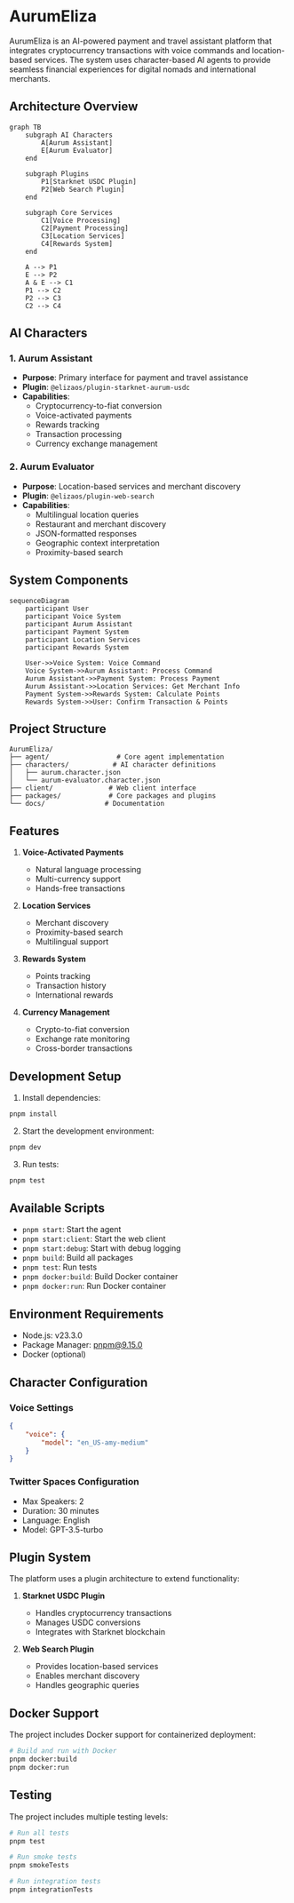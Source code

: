 # AurumEliza

AurumEliza is an AI-powered payment and travel assistant platform that integrates cryptocurrency transactions with voice commands and location-based services. The system uses character-based AI agents to provide seamless financial experiences for digital nomads and international merchants.

## Architecture Overview

```mermaid
graph TB
    subgraph AI Characters
        A[Aurum Assistant]
        E[Aurum Evaluator]
    end

    subgraph Plugins
        P1[Starknet USDC Plugin]
        P2[Web Search Plugin]
    end

    subgraph Core Services
        C1[Voice Processing]
        C2[Payment Processing]
        C3[Location Services]
        C4[Rewards System]
    end

    A --> P1
    E --> P2
    A & E --> C1
    P1 --> C2
    P2 --> C3
    C2 --> C4
```

## AI Characters

### 1. Aurum Assistant
- **Purpose**: Primary interface for payment and travel assistance
- **Plugin**: `@elizaos/plugin-starknet-aurum-usdc`
- **Capabilities**:
  - Cryptocurrency-to-fiat conversion
  - Voice-activated payments
  - Rewards tracking
  - Transaction processing
  - Currency exchange management

### 2. Aurum Evaluator
- **Purpose**: Location-based services and merchant discovery
- **Plugin**: `@elizaos/plugin-web-search`
- **Capabilities**:
  - Multilingual location queries
  - Restaurant and merchant discovery
  - JSON-formatted responses
  - Geographic context interpretation
  - Proximity-based search

## System Components

```mermaid
sequenceDiagram
    participant User
    participant Voice System
    participant Aurum Assistant
    participant Payment System
    participant Location Services
    participant Rewards System

    User->>Voice System: Voice Command
    Voice System->>Aurum Assistant: Process Command
    Aurum Assistant->>Payment System: Process Payment
    Aurum Assistant->>Location Services: Get Merchant Info
    Payment System->>Rewards System: Calculate Points
    Rewards System->>User: Confirm Transaction & Points
```

## Project Structure

```
AurumEliza/
├── agent/                 # Core agent implementation
├── characters/           # AI character definitions
│   ├── aurum.character.json
│   └── aurum-evaluator.character.json
├── client/              # Web client interface
├── packages/            # Core packages and plugins
└── docs/               # Documentation
```

## Features

1. **Voice-Activated Payments**
   - Natural language processing
   - Multi-currency support
   - Hands-free transactions

2. **Location Services**
   - Merchant discovery
   - Proximity-based search
   - Multilingual support

3. **Rewards System**
   - Points tracking
   - Transaction history
   - International rewards

4. **Currency Management**
   - Crypto-to-fiat conversion
   - Exchange rate monitoring
   - Cross-border transactions

## Development Setup

1. Install dependencies:
```bash
pnpm install
```

2. Start the development environment:
```bash
pnpm dev
```

3. Run tests:
```bash
pnpm test
```

## Available Scripts

- `pnpm start`: Start the agent
- `pnpm start:client`: Start the web client
- `pnpm start:debug`: Start with debug logging
- `pnpm build`: Build all packages
- `pnpm test`: Run tests
- `pnpm docker:build`: Build Docker container
- `pnpm docker:run`: Run Docker container

## Environment Requirements

- Node.js: v23.3.0
- Package Manager: pnpm@9.15.0
- Docker (optional)

## Character Configuration

### Voice Settings
```json
{
    "voice": {
        "model": "en_US-amy-medium"
    }
}
```

### Twitter Spaces Configuration
- Max Speakers: 2
- Duration: 30 minutes
- Language: English
- Model: GPT-3.5-turbo

## Plugin System

The platform uses a plugin architecture to extend functionality:

1. **Starknet USDC Plugin**
   - Handles cryptocurrency transactions
   - Manages USDC conversions
   - Integrates with Starknet blockchain

2. **Web Search Plugin**
   - Provides location-based services
   - Enables merchant discovery
   - Handles geographic queries

## Docker Support

The project includes Docker support for containerized deployment:

```bash
# Build and run with Docker
pnpm docker:build
pnpm docker:run
```

## Testing

The project includes multiple testing levels:

```bash
# Run all tests
pnpm test

# Run smoke tests
pnpm smokeTests

# Run integration tests
pnpm integrationTests
